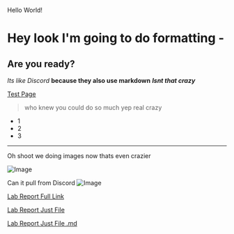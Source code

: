 Hello World!

# Hey look I'm going to do formatting -
## Are you ready?
*Its like Discord*
**because they also use markdown**
***Isnt that crazy***

[Test Page](https://cnsquared.github.io/cse15l-lab-reports/testFile.html)

>who knew you could do so much
>yep real crazy

* 1
* 2
* 3

--- 

Oh shoot we doing images now thats even crazier

![Image](https://media.discordapp.net/attachments/583129512397504513/930601969209454642/unknown.png)	

Can it pull from Discord
![Image](https://images-ext-1.discordapp.net/external/hfvJ651F3kBDzcRx-Oi5eB9UifvYQpdSoQU4lVe0OHI/https/wallpaperaccess.com/full/3518234.jpg?width=2078&height=1169)

[Lab Report Full Link](https://cnsquared.github.io/cse15l-lab-reports/lab-report-1-week-2.html)

[Lab Report Just File](lab-report-1-week-2.html)

[Lab Report Just File .md](lab-report-1-week-2.md)